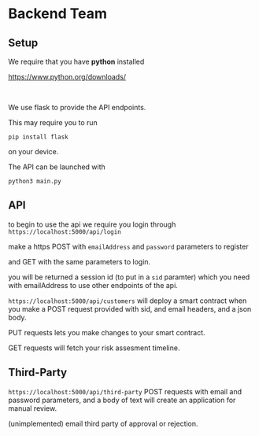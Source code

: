# Backend Team

## Setup
We require that you have <b>python</b> installed

https://www.python.org/downloads/

<br>

We use flask to provide the API endpoints. 

This may require you to run
```
pip install flask
```
on your device.

The API can be launched with 
```
python3 main.py
```

## API

to begin to use the api we require you login through `https://localhost:5000/api/login`

make a https POST with `emailAddress` and `password` parameters to register

and GET with the same parameters to login.

you will be returned a session id (to put in a `sid` paramter) which you need with emailAddress to use other endpoints of the api.

`https://localhost:5000/api/customers` will deploy a smart contract when you make a POST request provided with sid, and email headers, and a json body.



PUT requests lets you make changes to your smart contract.

GET requests will fetch your risk assesment timeline.


## Third-Party

`https://localhost:5000/api/third-party` POST requests with email and password parameters, and a body of text will create an application for manual review.

(unimplemented)
email third party of approval or rejection.